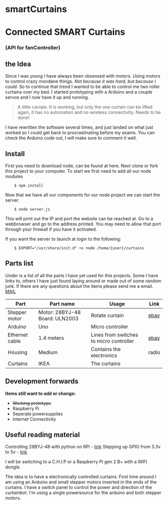 # smartCurtains
# Connected SMART Curtains
### (API for fanController)

## the Idea
Since I was young I have always been obsessed with motors. Using motors to control crazy mondane things. *Not because it was hard, but because I could.* So to continue that trend I wanted to be able to control me two roller curtains over my bed. I started prototyping with a Arduino and a couple servos and I now have it up and running. 
>A little caviate. It is working, but only the one curtain can be lifted again, it has no automation and no wireless connectivity. Needs to be done!

I have rewritten the software several times, and just landed on what just worked so I could get back to procrastinating before my exams. You can check the Arduino code out, I will make sure to comment it well.

## Install
First you need to download node, can be found at here.
Next clone or fork this project to your computer. To start we first need to add all our node modules
```unix  
    $ npm install
```
Now that we have all our components for our node project we can start the server.
```unix
    $ node server.js
```
This will print out the IP and port the website can be reached at. Go to a webbrowser and go to the address printed. You may need to allow that port through your firewall if you have it activated. 

If you want the server to launch at login to the following:
```unix
    $ EXPORT="/usr/share/init.d" +x node /home/{user}/curtains
```


## Parts list
Under is a list of all the parts I have yet used for this projects. Some I have links to, others I have just found laying around or made out of some random junk. If there are any questions about the items please send me a email. [MAIL](https://google.com)

Part | Part name | Usage | Link
---|---|---|---
Stepper motor | Motor: 28BYJ-48 Board: ULN2003 | Rotate curtain | [ebay](https://goo.gl/tHQHP3 "ebay.com Stepper Motors")
Arduino | Uno | Micro controller | 
Ethernet cable | 1.4 meters | Lines from switches to micro controller | [ebay](https://goo.gl/EOS7BO "ebay.com 200' Cat6")
Housing | Medium | Contains the electronics | radio
Curtains | IKEA | The curtains

## Development forwards
**Items still want to add or change:**
* ~~Working prototype~~
* Raspberry Pi
* Seperate powersupplies
* Internet Connectivity 

## Useful reading material
Controlling 28BYJ-48 with python on RPi - [link](https://defendtheplanet.net/2014/05/04/controlling-a-stepper-motor-28byi-48-with-a-raspberry-pi/)
Stepping up GPIO from 3.3v to 5v - [link](https://www.raspberrypi.org/forums/viewtopic.php?t=40540&p=331220)


I will be switching to a C.H.I.P or a Raspberry Pi gen 2 B+ with a WIFI dongle. 

The idea is to have a electronically controlled curtains. First time around I am using an Arduino and small stepper motors inserted in the ends of the curtains. I have a switch panel to control the power and direction of the *curtainbot*. I'm using a single powersource for the arduino and both stepper motors. 
